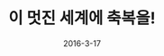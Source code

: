 ---
layout: video
title: "  이 멋진 세계에 축복을!"
path: 이 멋진 세계에 축복을
num: 10
date: 2016-3-17
categories:
- 2016-1
tags: [이 멋진 세계에 축복을!]
img: //api.moeni.net/img.php?img=2015/12/konosuba1.jpg
---